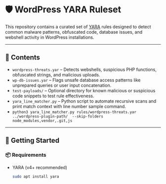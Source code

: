 # 🛡️ WordPress YARA Ruleset

This repository contains a curated set of [YARA](https://virustotal.github.io/yara/) rules designed to detect common malware patterns, obfuscated code, database issues, and webshell activity in WordPress installations.

---

## 📁 Contents

- `wordpress-threats.yar` – Detects webshells, suspicious PHP functions, obfuscated strings, and malicious uploads.
- `wp-db-issues.yar` – Flags unsafe database access patterns like unprepared queries or user input concatenation.
- `test-payloads/` – Optional directory for known malicious or suspicious code snippets to test rule effectiveness.
- `yara_line_matcher.py` – Python script to automate recursive scans and print match context with line number sample command.
- `python3 yara_line_matcher.py rules/wordpress-threats.yar ../wordpress-plugin-path/  --skip-folders node_modules,vendor,.git,js`
---

## 🚀 Getting Started

### 📦 Requirements

- YARA (v4+ recommended)
  ```bash
  sudo apt install yara
